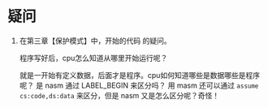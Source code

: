 # 疑问

1. 在第三章【保护模式】中，开始的代码 的疑问。

    程序写好后，cpu怎么知道从哪里开始运行呢？

    就是一开始有定义数据，后面才是程序。cpu如何知道哪些是数据哪些是程序呢？
    是 nasm 通过 LABEL_BEGIN 来区分吗？
    用 masm 还可以通过 `assume cs:code,ds:data` 来区分，但是 nasm 又是怎么区分呢？奇怪！
